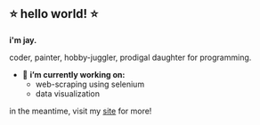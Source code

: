 ## ⭐ hello world! ⭐

**i'm jay.** 

coder, painter, hobby-juggler, prodigal daughter for programming.

- 🔭 **i’m currently working on:**
  - web-scraping using selenium
  - data visualization

in the meantime, visit my [site](https://jehielle.github.io/) for more!

<!--
**jehielle/jehielle** is a ✨ _special_ ✨ repository because its `README.md` (this file) appears on your GitHub profile.

Here are some ideas to get you started:

- 🔭 I’m currently working on ...
- 🌱 I’m currently learning ...
- 👯 I’m looking to collaborate on ...
- 🤔 I’m looking for help with ...
- 💬 Ask me about ...
- 📫 How to reach me: ...
- 😄 Pronouns: ...
- ⚡ Fun fact: ...
-->
